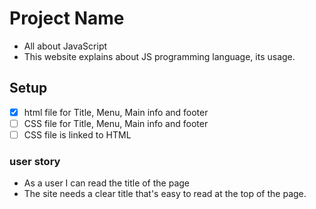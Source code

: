 # Project Name

- All about JavaScript
- This website explains about JS programming language, its usage.

## Setup

- [X] html file for Title, Menu, Main info and footer
- [ ] CSS file for Title, Menu, Main info and footer
- [ ] CSS file is linked to HTML

### user story

- As a user I can read the title of the page
- The site needs a clear title that's easy to read at the top of the page.
